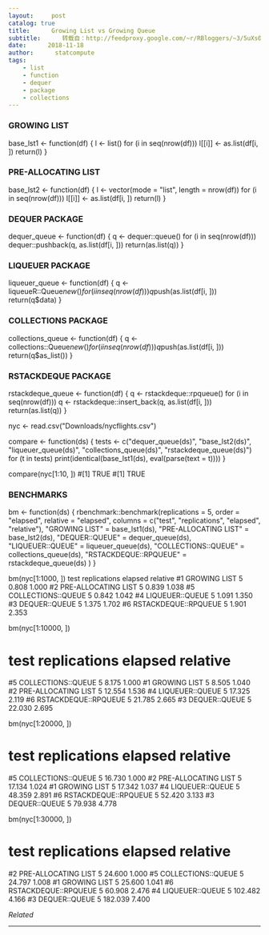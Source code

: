 ```yaml
---
layout:     post
catalog: true
title:      Growing List vs Growing Queue
subtitle:      转载自：http://feedproxy.google.com/~r/RBloggers/~3/5uXs0VeG59M/
date:      2018-11-18
author:      statcompute
tags:
    - list
    - function
    - dequer
    - package
    - collections
---
```






### GROWING LIST ###
base_lst1 <- function(df) {
 l <- list()
 for (i in seq(nrow(df))) l[[i]] <- as.list(df[i, ])
 return(l)
}

### PRE-ALLOCATING LIST ###
base_lst2 <- function(df) {
 l <- vector(mode = "list", length = nrow(df))
 for (i in seq(nrow(df))) l[[i]] <- as.list(df[i, ])
 return(l)
}

### DEQUER PACKAGE ###
dequer_queue <- function(df) {
 q <- dequer::queue()
 for (i in seq(nrow(df))) dequer::pushback(q, as.list(df[i, ]))
 return(as.list(q))
}

### LIQUEUER PACKAGE ###
liqueuer_queue <- function(df) {
 q <- liqueueR::Queue$new()
 for (i in seq(nrow(df))) q$push(as.list(df[i, ]))
 return(q$data)
}

### COLLECTIONS PACKAGE ###
collections_queue <- function(df) {
 q <- collections::Queue$new()
 for (i in seq(nrow(df))) q$push(as.list(df[i, ]))
 return(q$as_list())
}

### RSTACKDEQUE PACKAGE ###
rstackdeque_queue <- function(df) {
 q <- rstackdeque::rpqueue()
 for (i in seq(nrow(df))) q <- rstackdeque::insert_back(q, as.list(df[i, ]))
 return(as.list(q))
}

nyc <- read.csv("Downloads/nycflights.csv")

compare <- function(ds) {
 tests <- c("dequer_queue(ds)",
 "base_lst2(ds)",
 "liqueuer_queue(ds)",
 "collections_queue(ds)",
 "rstackdeque_queue(ds)")
 for (t in tests) print(identical(base_lst1(ds), eval(parse(text = t))))
}

compare(nyc[1:10, ])
#[1] TRUE
#[1] TRUE

### BENCHMARKS ###
bm <- function(ds) {
 rbenchmark::benchmark(replications = 5, order = "elapsed", relative = "elapsed",
 columns = c("test", "replications", "elapsed", "relative"),
 "GROWING LIST" = base_lst1(ds),
 "PRE-ALLOCATING LIST" = base_lst2(ds),
 "DEQUER::QUEUE" = dequer_queue(ds),
 "LIQUEUER::QUEUE" = liqueuer_queue(ds),
 "COLLECTIONS::QUEUE" = collections_queue(ds),
 "RSTACKDEQUE::RPQUEUE" = rstackdeque_queue(ds)
 )
}

bm(nyc[1:1000, ])
 test replications elapsed relative
#1 GROWING LIST 5 0.808 1.000
#2 PRE-ALLOCATING LIST 5 0.839 1.038
#5 COLLECTIONS::QUEUE 5 0.842 1.042
#4 LIQUEUER::QUEUE 5 1.091 1.350
#3 DEQUER::QUEUE 5 1.375 1.702
#6 RSTACKDEQUE::RPQUEUE 5 1.901 2.353

bm(nyc[1:10000, ])
# test replications elapsed relative
#5 COLLECTIONS::QUEUE 5 8.175 1.000
#1 GROWING LIST 5 8.505 1.040
#2 PRE-ALLOCATING LIST 5 12.554 1.536
#4 LIQUEUER::QUEUE 5 17.325 2.119
#6 RSTACKDEQUE::RPQUEUE 5 21.785 2.665
#3 DEQUER::QUEUE 5 22.030 2.695

bm(nyc[1:20000, ])
# test replications elapsed relative
#5 COLLECTIONS::QUEUE 5 16.730 1.000
#2 PRE-ALLOCATING LIST 5 17.134 1.024
#1 GROWING LIST 5 17.342 1.037
#4 LIQUEUER::QUEUE 5 48.359 2.891
#6 RSTACKDEQUE::RPQUEUE 5 52.420 3.133
#3 DEQUER::QUEUE 5 79.938 4.778

bm(nyc[1:30000, ])
# test replications elapsed relative
#2 PRE-ALLOCATING LIST 5 24.600 1.000
#5 COLLECTIONS::QUEUE 5 24.797 1.008
#1 GROWING LIST 5 25.600 1.041
#6 RSTACKDEQUE::RPQUEUE 5 60.908 2.476
#4 LIQUEUER::QUEUE 5 102.482 4.166
#3 DEQUER::QUEUE 5 182.039 7.400



*Related*








---
